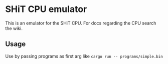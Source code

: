 # SHiT CPU emulator
This is an emulator for the SHiT CPU. For docs regarding the CPU search the wiki.

## Usage
Use by passing programs as first arg like `cargo run -- programs/simple.bin`
